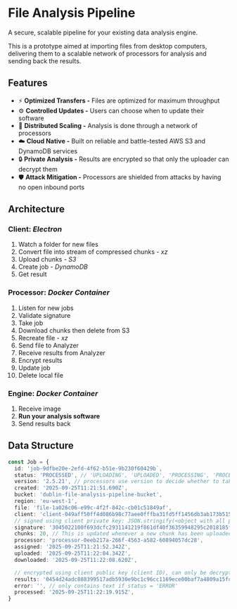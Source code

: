 # File Analysis Pipeline

A secure, scalable pipeline for your existing data analysis engine.

This is a prototype aimed at importing files from desktop computers, delivering them to a scalable network of processors for analysis and sending back the results.

## Features

- ⚡️ __Optimized Transfers -__ Files are optimized for maximum throughput
- ⚙️ __Controlled Updates -__ Users can choose when to update their software
- 🚀 __Distributed Scaling -__ Analysis is done through a network of processors
- ☁️ __Cloud Native -__ Built on reliable and battle-tested AWS S3 and DynamoDB services
- 🔒 __Private Analysis -__ Results are encrypted so that only the uploader can decrypt them
- 🛡️ __Attack Mitigation -__ Processors are shielded from attacks by having no open inbound ports

## Architecture

### Client: _Electron_

1. Watch a folder for new files
2. Convert file into stream of compressed chunks _- xz_
3. Upload chunks _- S3_
4. Create job _- DynamoDB_
5. Get result

### Processor: _Docker Container_

1. Listen for new jobs
2. Validate signature
3. Take job
4. Download chunks then delete from S3
5. Recreate file _- xz_
6. Send file to Analyzer
7. Receive results from Analyzer
8. Encrypt results
9. Update job
10. Delete local file

### Engine: _Docker Container_

1. Receive image
2. **Run your analysis software**
3. Send results back

## Data Structure

```TypeScript
const Job = {
  id: 'job-9dfbe20e-2efd-4f62-b51e-9b230f60429b`,
  status: 'PROCESSED', // 'UPLOADING', 'UPLOADED', 'PROCESSING', 'PROCESSED', 'ERROR'
  version: '2.5.21', // processors use version to decide whether to take the job
  created: '2025-09-25T11:21:51.690Z',
  bucket: 'dublin-file-analysis-pipeline-bucket',
  region: 'eu-west-1',
  file: 'file-1a026c06-e99c-4f2f-842c-cb01c51849af',
  client: 'client-049aff50ff4d086b98c77aee0fffba31fd5ff1456db3ab173b515476b39daac602f61a8e69b9adab188f63dd93b89e8a33dc2e761e8c089a0c29cc86f0ae6769db', // secp256r1 public key
  // signed using client private key: JSON.stringify(<object with all properties above this line>)
  signature: '3045022100f693dcfc2931141219f861df40f36359948295c2018185fdff09d3d7f901b87202204bc66d70c8051276bc81167fd1cf531d12210d9fe8eef5be4ce62e6b0e377eac',
  chunks: 20, // This is updated whenever a new chunk has been uploaded
  processor: 'processor-0eeb217a-266f-4563-a582-60894057dc28',
  assigned: '2025-09-25T11:21:52.342Z',
  uploaded: '2025-09-25T11:22:04.342Z',
  downloaded: '2025-09-25T11:22:08.620Z',

  // encrypted using client public key (client ID), can only be decrypted using client private key
  results: '0454d24adc888399517adb5930e9bc1c96cc1169ece00baf7a4809a15fcfe917bb7a00d3021f754924191532a1254a782ee4084d5545e2f53d3777ac59a971d80d:cb34b6d76357777dbc46b864:92688d043b45540fb831f7ccb2c88c2a:3095126d7998ac807d4878a2f38552b5e1b27f33f636ec9b96',
  error: '', // only contains text if status = 'ERROR'
  processed: '2025-09-25T11:22:19.915Z',
}
```
